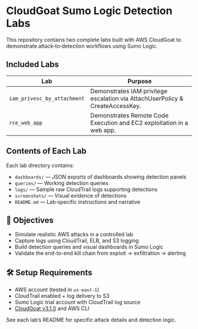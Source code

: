 # CloudGoat Sumo Logic Detection Labs

This repository contains two complete labs built with AWS CloudGoat to demonstrate attack‑to‑detection workflows using Sumo Logic.

## Included Labs

| Lab | Purpose |
|---|---------|
| `iam_privesc_by_attachment` | Demonstrates IAM privilege escalation via AttachUserPolicy & CreateAccessKey. |
| `rce_web_app` | Demonstrates Remote Code Execution and EC2 exploitation in a web app. |

## Contents of Each Lab

Each lab directory contains:

- `dashboards/` — JSON exports of dashboards showing detection panels  
- `queries/` — Working detection queries  
- `logs/` — Sample raw CloudTrail logs supporting detections  
- `screenshots/` — Visual evidence of detections  
- `README.md` — Lab‑specific instructions and narrative 

## 🎯 Objectives

- Simulate realistic AWS attacks in a controlled lab
- Capture logs using CloudTrail, ELB, and S3 logging
- Build detection queries and visual dashboards in Sumo Logic
- Validate the end-to-end kill chain from exploit → exfiltration → alerting

## 🛠 Setup Requirements

- AWS account (tested in `us-east-1`)
- CloudTrail enabled + log delivery to S3
- Sumo Logic trial account with CloudTrail log source
- [CloudGoat v3.1.0](https://github.com/RhinoSecurityLabs/cloudgoat) and AWS CLI

See each lab’s README for specific attack details and detection logic.
